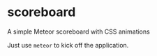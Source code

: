 # scoreboard
A simple Meteor scoreboard with CSS animations 

Just use `meteor` to kick off the application.
